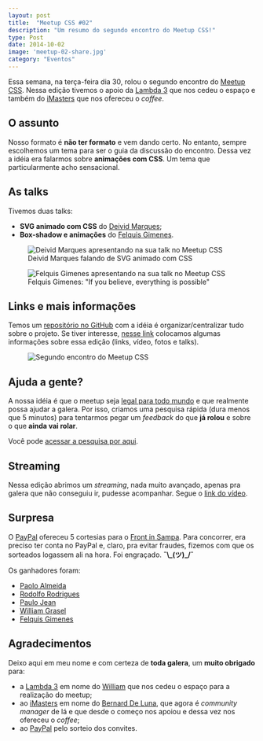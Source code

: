 ```yaml
---
layout: post
title:  "Meetup CSS #02"
description: "Um resumo do segundo encontro do Meetup CSS!"
type: Post
date: 2014-10-02
image: 'meetup-02-share.jpg'
category: "Eventos"
---
```


Essa semana, na terça-feira dia 30, rolou o segundo encontro do <a href="http://www.meetup.com/CSS-SP/">Meetup CSS</a>. Nessa edição tivemos o apoio da <a href="http://www.lambda3.com.br/">Lambda 3</a> que nos cedeu o espaço e também do <a href="http://imasters.com.br/">iMasters</a> que nos ofereceu o <i>coffee</i>.

## O assunto

Nosso formato é <b>não ter formato</b> e vem dando certo. No entanto, sempre escolhemos um tema para ser o guia da discussão do encontro. Dessa vez a idéia era falarmos sobre <b>animações com CSS</b>. Um tema que particularmente acho sensacional.

## As talks

Tivemos duas talks:

* <b>SVG animado com CSS</b> do <a href="https://twitter.com/deividmarques">Deivid Marques</a>;
* <b>Box-shadow e animações</b> do <a href="https://twitter.com/felquis">Felquis Gimenes</a>.

<figure class="text-center loading">
    <img src="{{ site.baseurl}}build/img/posts/meetup-02-deivid-marques.jpg" alt="Deivid Marques apresentando na sua talk no Meetup CSS">
    <figcaption>Deivid Marques falando de SVG animado com CSS</figcaption>
</figure>

<figure class="text-center loading">
    <img src="{{ site.baseurl}}build/img/posts/meetup-02-felquis-gimenes.jpg" alt="Felquis Gimenes apresentando na sua talk no Meetup CSS">
    <figcaption>Felquis Gimenes: "If you believe, everything is possible"</figcaption>
</figure>

## Links e mais informações

Temos um <a href="https://github.com/raphaelfabeni/css-sp">repositório no GitHub</a> com a idéia é organizar/centralizar tudo sobre o projeto. Se tiver interesse, <a href="https://github.com/raphaelfabeni/css-sp/blob/master/meetups/02.md">nesse link</a> colocamos algumas informações sobre essa edição (links, vídeo, fotos e talks).

<figure class="text-center loading">
    <img src="{{ site.baseurl}}build/img/posts/meetup-02-abertura.jpg" alt="Segundo encontro do Meetup CSS">
</figure>

## Ajuda a gente?

A nossa idéia é que o meetup seja <a href="https://speakerdeck.com/raphaelfabeni/bem-vindos-ao-meetp-css?slide=3">legal para todo mundo</a> e que realmente possa ajudar a galera. Por isso, criamos uma pesquisa rápida (dura menos que 5 minutos) para tentarmos pegar um <i>feedback</i> do que <b>já rolou</b> e sobre o que <b>ainda vai rolar</b>.

Você pode <a href="http://goo.gl/forms/09D1xYWF9e">acessar a pesquisa por aqui</a>.

## Streaming

Nessa edição abrimos um <i>streaming</i>, nada muito avançado, apenas pra galera que não conseguiu ir, pudesse acompanhar. Segue o <a href="https://www.youtube.com/watch?v=koeqI-ZYgCY&feature=youtu.be">link do vídeo</a>.

## Surpresa

O <a href="https://twitter.com/PayPal_BR">PayPal</a> ofereceu 5 cortesias para o <a href="http://frontinsampa.com.br/">Front in Sampa</a>. Para concorrer, era preciso ter conta no PayPal e, claro, pra evitar fraudes, fizemos com que os sorteados logassem ali na hora. Foi engraçado.  <b>¯\\\_(ツ)_/¯</b>

Os ganhadores foram:

* <a href="https://twitter.com/paolo_almeida">Paolo Almeida</a>
* <a href="https://twitter.com/rudwolf">Rodolfo Rodrigues</a>
* <a href="https://www.facebook.com/paulojeangs">Paulo Jean</a>
* <a href="https://www.facebook.com/wgrasel">William Grasel</a>
* <a href="https://twitter.com/felquis">Felquis Gimenes</a>

## Agradecimentos

Deixo aqui em meu nome e com certeza de <b>toda galera</b>, um <b>muito obrigado</b> para:

* a <a href="http://www.lambda3.com.br/">Lambda 3</a> em nome do <a href="https://www.facebook.com/wgrasel">William</a> que nos cedeu o espaço para a realização do meetup;
* ao <a href="http://imasters.com.br/">iMasters</a> em nome do <a href="https://twitter.com/bernarddeluna">Bernard De Luna</a>, que agora é <i>community manager</i> de lá e que desde o começo nos apoiou e dessa vez nos ofereceu o <i>coffee</i>;
* ao <a href="https://twitter.com/PayPal_BR">PayPal</a> pelo sorteio dos convites.

